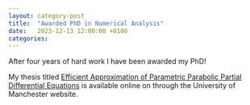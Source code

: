 ```yaml
---
layout: category-post
title:  "Awarded PhD in Numerical Analysis"
date:   2023-12-13 12:00:00 +0100
categories:
---
```

After four years of hard work I have been awarded my PhD!

My thesis titled [Efficient Approximation of Parametric Parabolic Partial Differential Equations](https://research.manchester.ac.uk/en/studentTheses/efficient-approximation-of-parametric-parabolic-partial-different) is available online on through the University of Manchester website.
